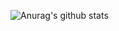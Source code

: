 ![Anurag's github stats](https://github-readme-stats.vercel.app/api?username=Ryo-cool&show_icons=true&theme=gruvbox)
